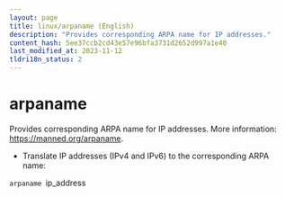 ```yaml
---
layout: page
title: linux/arpaname (English)
description: "Provides corresponding ARPA name for IP addresses."
content_hash: 5ee37ccb2cd43e57e96bfa3731d2652d997a1e40
last_modified_at: 2023-11-12
tldri18n_status: 2
---
```

# arpaname

Provides corresponding ARPA name for IP addresses.
More information: <https://manned.org/arpaname>.

- Translate IP addresses (IPv4 and IPv6) to the corresponding ARPA name:

`arpaname `<span class="tldr-var badge badge-pill bg-dark-lm bg-white-dm text-white-lm text-dark-dm font-weight-bold">ip_address</span>
